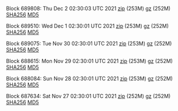 Block 689808: Thu Dec  2 02:30:03 UTC 2021 [zip](https://files.01coin.io/mainnet/2021-12-02/bootstrap.dat.zip) (253M) [gz](https://files.01coin.io/mainnet/2021-12-02/bootstrap.dat.tar.gz) (252M) [SHA256](https://files.01coin.io/mainnet/2021-12-02/sha256.txt) [MD5](https://files.01coin.io/mainnet/2021-12-02/md5.txt)

Block 689510: Wed Dec  1 02:30:01 UTC 2021 [zip](https://files.01coin.io/mainnet/2021-12-01/bootstrap.dat.zip) (253M) [gz](https://files.01coin.io/mainnet/2021-12-01/bootstrap.dat.tar.gz) (252M) [SHA256](https://files.01coin.io/mainnet/2021-12-01/sha256.txt) [MD5](https://files.01coin.io/mainnet/2021-12-01/md5.txt)

Block 689075: Tue Nov 30 02:30:01 UTC 2021 [zip](https://files.01coin.io/mainnet/2021-11-30/bootstrap.dat.zip) (253M) [gz](https://files.01coin.io/mainnet/2021-11-30/bootstrap.dat.tar.gz) (252M) [SHA256](https://files.01coin.io/mainnet/2021-11-30/sha256.txt) [MD5](https://files.01coin.io/mainnet/2021-11-30/md5.txt)

Block 688615: Mon Nov 29 02:30:01 UTC 2021 [zip](https://files.01coin.io/mainnet/2021-11-29/bootstrap.dat.zip) (253M) [gz](https://files.01coin.io/mainnet/2021-11-29/bootstrap.dat.tar.gz) (252M) [SHA256](https://files.01coin.io/mainnet/2021-11-29/sha256.txt) [MD5](https://files.01coin.io/mainnet/2021-11-29/md5.txt)

Block 688084: Sun Nov 28 02:30:01 UTC 2021 [zip](https://files.01coin.io/mainnet/2021-11-28/bootstrap.dat.zip) (253M) [gz](https://files.01coin.io/mainnet/2021-11-28/bootstrap.dat.tar.gz) (252M) [SHA256](https://files.01coin.io/mainnet/2021-11-28/sha256.txt) [MD5](https://files.01coin.io/mainnet/2021-11-28/md5.txt)

Block 687634: Sat Nov 27 02:30:01 UTC 2021 [zip](https://files.01coin.io/mainnet/2021-11-27/bootstrap.dat.zip) (252M) [gz](https://files.01coin.io/mainnet/2021-11-27/bootstrap.dat.tar.gz) (252M) [SHA256](https://files.01coin.io/mainnet/2021-11-27/sha256.txt) [MD5](https://files.01coin.io/mainnet/2021-11-27/md5.txt)
